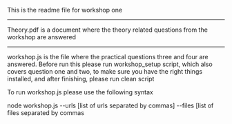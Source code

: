 This is the readme file for workshop one

-----------------------------------------

Theory.pdf is a document where the theory related questions from the workshop
are answered 

-----------------------------------------

workshop.js is the file where the practical questions three and four are answered. Before run this
please run workshop_setup script, which also covers question one and two, to make
sure you have the right things installed, and after finishing, please run clean script


To run workshop.js please use the following syntax


node workshop.js
--urls [list of urls separated by commas] --files [list of files separated by commas
